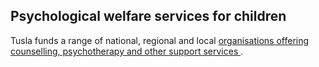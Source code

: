##  Psychological welfare services for children

Tusla funds a range of national, regional and local [ organisations offering
counselling, psychotherapy and other support services
](https://www.tusla.ie/services/family-community-support/counselling/) .
